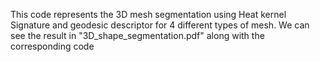 This code represents the 3D mesh segmentation using Heat kernel Signature and geodesic descriptor for 4 different types of mesh. We can see the result in "3D_shape_segmentation.pdf" along with the corresponding code
